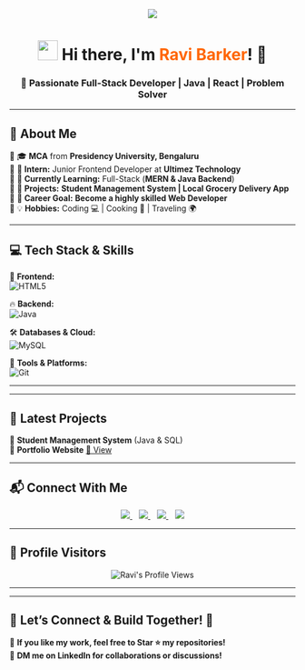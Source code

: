 <!-- WELCOME BANNER -->
<p align="center">
  <img src="https://readme-typing-svg.herokuapp.com?color=F79A3E&size=25&center=true&vCenter=true&width=600&lines=Welcome+to+My+GitHub+Profile!;Full-Stack+Developer+%7C+Java+%7C+React;Building+Innovative+Tech+Projects;Always+Learning+New+Technologies!+🚀" />
</p>

<h1 align="center">
  <img src="https://media.giphy.com/media/hvRJCLFzcasrR4ia7z/giphy.gif" width="35">
  Hi there, I'm <span style="color:#ff6600;">Ravi Barker</span>! 👋
</h1>
<h3 align="center">🚀 Passionate Full-Stack Developer | Java | React | Problem Solver</h3>

---

## 🚀 **About Me**
🔹 🎓 **MCA** from **Presidency University, Bengaluru**  
🔹 💼 **Intern:** Junior Frontend Developer at **Ultimez Technology**  
🔹 🌱 **Currently Learning:** Full-Stack (**MERN & Java Backend**)  
🔹 🔭 **Projects:** **Student Management System | Local Grocery Delivery App**  
🔹 🚀 **Career Goal:** **Become a highly skilled Web Developer**  
🔹 💡 **Hobbies:** Coding 💻 | Cooking 🍳 | Traveling 🌍  

---

## 💻 **Tech Stack & Skills**
🎨 **Frontend:**  
![HTML5](https://skillicons.dev/icons?i=html,css,js,tailwind,bootstrap)  

🔥 **Backend:**  
![Java](https://skillicons.dev/icons?i=java,php)  

🛠️ **Databases & Cloud:**  
![MySQL](https://skillicons.dev/icons?i=mysql)  

🔧 **Tools & Platforms:**  
![Git](https://skillicons.dev/icons?i=github,figma,vscode,linux)  

---



---

## 🎯 **Latest Projects**
🚀 **Student Management System** (Java & SQL)  
🚀 **Portfolio Website** [🔗 View](https://ravib45-portfolio.vercel.app/)  

---

## 📬 **Connect With Me**
<p align="center">
  <a href="https://linkedin.com/in/ravibarker/" target="_blank">
    <img src="https://img.shields.io/badge/LinkedIn-%230077B5.svg?&style=for-the-badge&logo=linkedin&logoColor=white" />
  </a>&nbsp;&nbsp;
  
  <a href="mailto:ravibarker45@gmail.com" target="_blank">
    <img src="https://img.shields.io/badge/Email-D14836?style=for-the-badge&logo=gmail&logoColor=white" />
  </a>&nbsp;&nbsp;

  <a href="https://github.com/Ravib45" target="_blank">
    <img src="https://img.shields.io/badge/GitHub-181717?style=for-the-badge&logo=github&logoColor=white" />
  </a>&nbsp;&nbsp;

  <a href="https://ravib45.github.io/Ravib_profile/" target="_blank">
    <img src="https://img.shields.io/badge/Portfolio-4285F4?style=for-the-badge&logo=google-chrome&logoColor=white" />
  </a>
</p>

---

## 📢 **Profile Visitors**
<p align="center">
  <img src="https://komarev.com/ghpvc/?username=Ravib45&label=Visitors&color=0e75b6&style=flat" alt="Ravi's Profile Views" />
</p>

---


---

## 🎯 **Let’s Connect & Build Together! 🚀**
🚀 **If you like my work, feel free to Star ⭐ my repositories!**  
📩 **DM me on LinkedIn for collaborations or discussions!**  
